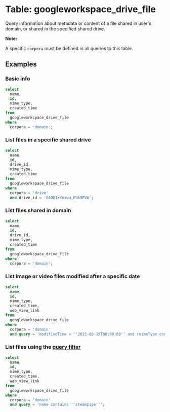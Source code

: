 # Table: googleworkspace_drive_file

Query information about metadata or content of a file shared in user's domain, or shared in the specified shared drive.

**Note:**

A specific `corpora` must be defined in all queries to this table.

## Examples

### Basic info

```sql
select
  name,
  id,
  mime_type,
  created_time
from
  googleworkspace_drive_file
where
  corpora = 'domain';
```

### List files in a specific shared drive

```sql
select
  name,
  id,
  drive_id,
  mime_type,
  created_time
from
  googleworkspace_drive_file
where
  corpora = 'drive'
  and drive_id = '0AOO1xYnxwu_EUk9PVA';
```

### List files shared in domain

```sql
select
  name,
  id,
  drive_id,
  mime_type,
  created_time
from
  googleworkspace_drive_file
where
  corpora = 'domain';
```

### List image or video files modified after a specific date

```sql
select
  name,
  id,
  mime_type,
  created_time,
  web_view_link
from
  googleworkspace_drive_file
where
  corpora = 'domain'
  and query = 'modifiedTime > ''2021-08-15T00:00:00'' and (mimeType contains ''image/'' or mimeType contains ''video/'')';
```

### List files using the [query filter](https://developers.google.com/drive/api/v3/search-files)

```sql
select
  name,
  id,
  mime_type,
  created_time,
  web_view_link
from
  googleworkspace_drive_file
where
  corpora = 'domain'
  and query = 'name contains ''steampipe''';
```
